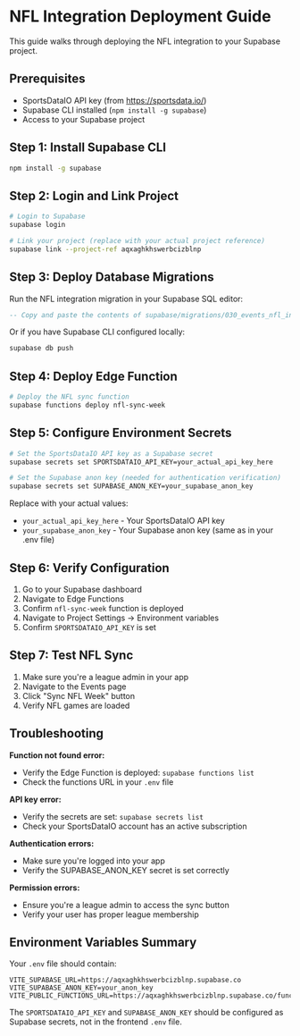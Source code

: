 # NFL Integration Deployment Guide

This guide walks through deploying the NFL integration to your Supabase project.

## Prerequisites

- SportsDataIO API key (from https://sportsdata.io/)
- Supabase CLI installed (`npm install -g supabase`)
- Access to your Supabase project

## Step 1: Install Supabase CLI

```bash
npm install -g supabase
```

## Step 2: Login and Link Project

```bash
# Login to Supabase
supabase login

# Link your project (replace with your actual project reference)
supabase link --project-ref aqxaghkhswerbcizblnp
```

## Step 3: Deploy Database Migrations

Run the NFL integration migration in your Supabase SQL editor:

```sql
-- Copy and paste the contents of supabase/migrations/030_events_nfl_integration.sql
```

Or if you have Supabase CLI configured locally:

```bash
supabase db push
```

## Step 4: Deploy Edge Function

```bash
# Deploy the NFL sync function
supabase functions deploy nfl-sync-week
```

## Step 5: Configure Environment Secrets

```bash
# Set the SportsDataIO API key as a Supabase secret
supabase secrets set SPORTSDATAIO_API_KEY=your_actual_api_key_here

# Set the Supabase anon key (needed for authentication verification)
supabase secrets set SUPABASE_ANON_KEY=your_supabase_anon_key
```

Replace with your actual values:
- `your_actual_api_key_here` - Your SportsDataIO API key
- `your_supabase_anon_key` - Your Supabase anon key (same as in your .env file)

## Step 6: Verify Configuration

1. Go to your Supabase dashboard
2. Navigate to Edge Functions
3. Confirm `nfl-sync-week` function is deployed
4. Navigate to Project Settings → Environment variables
5. Confirm `SPORTSDATAIO_API_KEY` is set

## Step 7: Test NFL Sync

1. Make sure you're a league admin in your app
2. Navigate to the Events page
3. Click "Sync NFL Week" button
4. Verify NFL games are loaded

## Troubleshooting

**Function not found error:**
- Verify the Edge Function is deployed: `supabase functions list`
- Check the functions URL in your `.env` file

**API key error:**
- Verify the secrets are set: `supabase secrets list`
- Check your SportsDataIO account has an active subscription

**Authentication errors:**
- Make sure you're logged into your app
- Verify the SUPABASE_ANON_KEY secret is set correctly

**Permission errors:**
- Ensure you're a league admin to access the sync button
- Verify your user has proper league membership

## Environment Variables Summary

Your `.env` file should contain:

```
VITE_SUPABASE_URL=https://aqxaghkhswerbcizblnp.supabase.co
VITE_SUPABASE_ANON_KEY=your_anon_key
VITE_PUBLIC_FUNCTIONS_URL=https://aqxaghkhswerbcizblnp.supabase.co/functions/v1
```

The `SPORTSDATAIO_API_KEY` and `SUPABASE_ANON_KEY` should be configured as Supabase secrets, not in the frontend `.env` file.